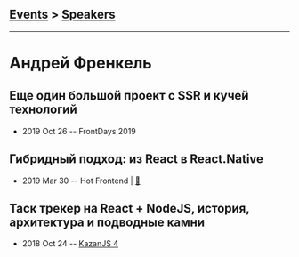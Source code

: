 ## [Events](../README.md) > [Speakers](../speakers.md)
---

# Андрей Френкель

## Еще один большой проект с SSR и кучей технологий
- 2019 Oct 26 -- FrontDays 2019    
## Гибридный подход: из React в React.Native
- 2019 Mar 30 -- Hot Frontend  | [:notebook:](https://slides.com/andreqfrenkel/deck)  
## Таск трекер на React + NodeJS, история, архитектура и подводные камни
- 2018 Oct 24 -- [KazanJS 4](https://www.youtube.com/watch?v=09PfTLC7yus)    
